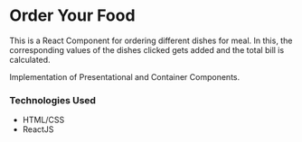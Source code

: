# Order Your Food

This is a React Component for ordering different dishes for meal. 
In this, the corresponding values of the dishes clicked gets added and the total bill is calculated.

Implementation of Presentational and Container Components.

### Technologies Used
* HTML/CSS
* ReactJS
